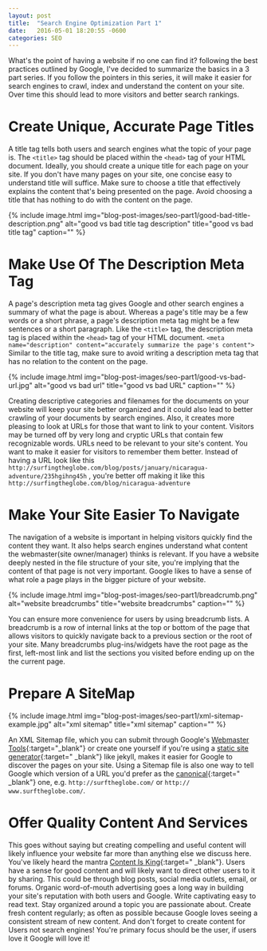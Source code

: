 ```yaml
---
layout: post
title:  "Search Engine Optimization Part 1"
date:   2016-05-01 18:20:55 -0600
categories: SEO
---
```


What's the point of having a website if no one can find it? following the best practices outlined by Google, I've decided to summarize the basics in a 3 part series. If you follow the pointers in this series, it will make it easier for search engines to crawl, index and understand the content on your site. Over time this should lead to more visitors and better search rankings.

# Create Unique, Accurate Page Titles

A title tag tells both users and search engines what the topic of your page is. The `<title>` tag should be placed within the `<head>` tag of your HTML document. Ideally, you should create a unique title for each page on your site. If you don't have many pages on your site, one concise easy to understand title will suffice. Make sure to choose a title that effectively explains the content that's being presented on the page. Avoid choosing a title that has nothing to do with the content on the page.

{% include image.html
  img="blog-post-images/seo-part1/good-bad-title-description.png"
  alt="good vs bad title tag description"
  title="good vs bad title tag"
  caption=""
%}

# Make Use Of The Description Meta Tag

A page's description meta tag gives Google and other search engines a summary of what the page is about. Whereas a page's title may be a few words or a short phrase, a page's description meta tag might be a  few sentences or a short paragraph. Like the `<title>` tag, the description meta tag is placed within the `<head>` tag of your HTML document. `<meta name="description" content="accurately summarize the page's content">` Similar to the title tag, make sure to avoid writing a description meta tag that has no relation to the content on the page.

{% include image.html
  img="blog-post-images/seo-part1/good-vs-bad-url.jpg"
  alt="good vs bad url"
  title="good vs bad URL"
  caption=""
%}

Creating descriptive categories and filenames for the documents on your website will keep your site better organized and it could also lead to better crawling of your documents by search engines. Also, it creates more pleasing to look at URLs for those that want to link to your content. Visitors may be turned off by very long and cryptic URLs that contain few recognizable words. URLs need to be relevant to your site's content. You want to make it easier for visitors to remember them better. Instead of having a URL look like this `http://surfingtheglobe.com/blog/posts/january/nicaragua-adventure/235hgihng45h` , you're better off making it like this `http://surfingtheglobe.com/blog/nicaragua-adventure`

# Make Your Site Easier To Navigate

The navigation of a website is important in helping visitors quickly find the content they want. It also helps search engines understand what content the webmaster(site owner/manager) thinks is relevant. If you have a website deeply nested in the file structure of your site, you're implying that the content of that page is not very important. Google likes to have a sense of what role a page plays in the bigger picture of your website.

{% include image.html
  img="blog-post-images/seo-part1/breadcrumb.png"
  alt="website breadcrumbs"
  title="website breadcrumbs"
  caption=""
%}

You can ensure more convenience for users by using breadcrumb lists. A breadcrumb is a row of internal links at the top or bottom of the page that allows visitors to quickly navigate back to a previous section or the root of your site. Many breadcrumbs plug-ins/widgets have the root page as the first, left-most link and list the sections you visited before ending up on the the current page.

# Prepare A SiteMap

{% include image.html
  img="blog-post-images/seo-part1/xml-sitemap-example.jpg"
  alt="xml sitemap"
  title="xml sitemap"
  caption=""
%}

An XML Sitemap file, which you can submit through Google's [Webmaster Tools](https://www.google.com/webmasters/tools/home?hl=en){:target="_blank"} or create one yourself if you're using a [static site generator](http://www.alkami.io/static-site-generators){:target=" _blank"} like jekyll, makes it easier for Google to discover the pages on your site. Using a Sitemap file is also one way to tell Google which version of a URL you'd prefer as the [canonical](https://support.google.com/webmasters/answer/139066?hl=en){:target=" _blank"} one, e.g. `http://surftheglobe.com/` or `http:// www.surftheglobe.com/`.

# Offer Quality Content And Services

This goes without saying but creating compelling and useful content will likely influence your website far more than anything else we discuss here. You've likely heard the mantra [Content Is King](http://www.craigbailey.net/content-is-king-by-bill-gates/){:target=" _blank"}. Users have a sense for good content and will likely want to direct other users to it by sharing. This could be through blog posts, social media outlets, email, or forums. Organic word-of-mouth advertising goes a long way in building your site's reputation with both users and Google. Write captivating easy to read text. Stay organized around a topic you are passionate about. Create fresh content regularly; as often as possible because Google loves seeing a consistent stream of new content. And don't forget to create content for Users not search engines! You're primary focus should be the user, if users love it Google will love it!
